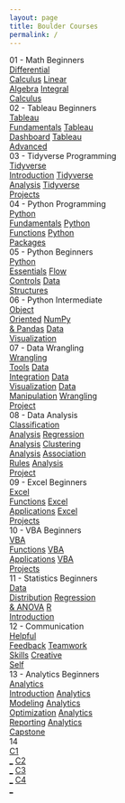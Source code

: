 ```yaml
---
layout: page
title: Boulder Courses
permalink: /
---
```


<div class="block" style="grid-template-columns: 1fr 1fr;">
  <div class="btn text">
    <div class="btn name">01 - Math Beginners</div>
    <div class="row" style="grid-template-columns: 1fr 1fr 1fr;">
      <a href="/05-Boulder/BO01/" class="btn box1">Differential<br>Calculus</a>
      <a href="/05-Boulder/BO02/" class="btn box1">Linear<br>Algebra</a>
      <a href="/05-Boulder/BO03/" class="btn box1">Integral<br>Calculus</a>
    </div>
  </div>
  <div class="btn text">
    <div class="btn name">02 - Tableau Beginners</div>
    <div class="row" style="grid-template-columns: 1fr 1fr 1fr;">
      <a href="/05-Boulder/BO40/" class="btn box1">Tableau<br>Fundamentals</a>
      <a href="/05-Boulder/BO41/" class="btn box1">Tableau<br>Dashboard</a>
      <a href="/05-Boulder/BO42/" class="btn box1">Tableau<br>Advanced</a>
    </div>
  </div>
</div>

<div class="block" style="grid-template-columns: 1fr 1fr;">
  <div class="btn text">
    <div class="btn name">03 - Tidyverse Programming</div>
    <div class="row" style="grid-template-columns: 1fr 1fr 1fr;">
      <a href="/05-Boulder/BO09/" class="btn box2">Tidyverse<br>Introduction</a>
      <a href="/05-Boulder/BO10/" class="btn box2">Tidyverse<br>Analysis</a>
      <a href="/05-Boulder/BO11/" class="btn box2">Tidyverse<br>Projects</a>
    </div>
  </div>
  <div class="btn text">
    <div class="btn name">04 - Python Programming</div>
    <div class="row" style="grid-template-columns: 1fr 1fr 1fr;">
      <a href="/05-Boulder/BO12/" class="btn box1">Python<br>Fundamentals</a>
      <a href="/05-Boulder/BO13/" class="btn box1">Python<br>Functions</a>
      <a href="/05-Boulder/BO14/" class="btn box1">Python<br>Packages</a>
    </div>
  </div>
</div>

<div class="block" style="grid-template-columns: 1fr 1fr;">
  <div class="btn text">
    <div class="btn name">05 - Python Beginners</div>
    <div class="row" style="grid-template-columns: 1fr 1fr 1fr;">
      <a href="/05-Boulder/BO15/" class="btn box1">Python<br>Essentials</a>
      <a href="/05-Boulder/BO16/" class="btn box1">Flow<br>Controls</a>
      <a href="/05-Boulder/BO17/" class="btn box1">Data<br>Structures</a>
    </div>
  </div>
  <div class="btn text">
    <div class="btn name">06 - Python Intermediate</div>
    <div class="row" style="grid-template-columns: 1fr 1fr 1fr;">
      <a href="/05-Boulder/BO18/" class="btn box2">Object<br>Oriented</a>
      <a href="/05-Boulder/BO19/" class="btn box2">NumPy<br>& Pandas</a>
      <a href="/05-Boulder/BO20/" class="btn box2">Data<br>Visualization</a>
    </div>
  </div>
</div>

<div class="block" style="grid-template-columns: 1fr 1fr;">
  <div class="btn text">
    <div class="btn name">07 - Data Wrangling</div>
    <div class="row" style="grid-template-columns: 1fr 1fr 1fr 1fr 1fr;">
      <a href="/05-Boulder/BO21/" class="btn box2">Wrangling<br>Tools</a>
      <a href="/05-Boulder/BO22/" class="btn box2">Data<br>Integration</a>
      <a href="/05-Boulder/BO23/" class="btn box2">Data<br>Visualization</a>
      <a href="/05-Boulder/BO24/" class="btn box2">Data<br>Manipulation</a>
      <a href="/05-Boulder/BO25/" class="btn box2">Wrangling<br>Project</a>
    </div>
  </div>
  <div class="btn text">
    <div class="btn name">08 - Data Analysis</div>
    <div class="row" style="grid-template-columns: 1fr 1fr 1fr 1fr 1fr;">
      <a href="/05-Boulder/BO26/" class="btn box1">Classification<br>Analysis</a>
      <a href="/05-Boulder/BO27/" class="btn box1">Regression<br>Analysis</a>
      <a href="/05-Boulder/BO28/" class="btn box1">Clustering<br>Analysis</a>
      <a href="/05-Boulder/BO29/" class="btn box1">Association<br>Rules</a>
      <a href="/05-Boulder/BO30/" class="btn box1">Analysis<br>Project</a>
    </div>
  </div>
</div>

<div class="block" style="grid-template-columns: 1fr 1fr;">
  <div class="btn text">
    <div class="btn name">09 - Excel Beginners</div>
    <div class="row" style="grid-template-columns: 1fr 1fr 1fr;">
      <a href="/05-Boulder/BO31/" class="btn box1">Excel<br>Functions</a>
      <a href="/05-Boulder/BO32/" class="btn box1">Excel<br>Applications</a>
      <a href="/05-Boulder/BO33/" class="btn box1">Excel<br>Projects</a>
    </div>
  </div>
  <div class="btn text">
    <div class="btn name">10 - VBA Beginners</div>
    <div class="row" style="grid-template-columns: 1fr 1fr 1fr;">
      <a href="/05-Boulder/BO34/" class="btn box2">VBA<br>Functions</a>
      <a href="/05-Boulder/BO35/" class="btn box2">VBA<br>Applications</a>
      <a href="/05-Boulder/BO36/" class="btn box2">VBA<br>Projects</a>
    </div>
  </div>
</div>

<div class="block" style="grid-template-columns: 1fr 1fr;">
  <div class="btn text">
    <div class="btn name">11 - Statistics Beginners</div>
    <div class="row" style="grid-template-columns: 1fr 1fr 1fr;">
      <a href="/05-Boulder/BO37/" class="btn box2">Data<br>Distribution</a>
      <a href="/05-Boulder/BO38/" class="btn box2">Regression<br>& ANOVA</a>
      <a href="/05-Boulder/BO39/" class="btn box2">R<br>Introduction</a>
    </div>
  </div>
  <div class="btn text">
    <div class="btn name">12 - Communication</div>
    <div class="row" style="grid-template-columns: 1fr 1fr 1fr;">
      <a href="/05-Boulder/BO43/" class="btn box1">Helpful<br>Feedback</a>
      <a href="/05-Boulder/BO44/" class="btn box1">Teamwork<br>Skills</a>
      <a href="/05-Boulder/BO45/" class="btn box1">Creative<br>Self</a>
    </div>
  </div>
</div>

<div class="block" style="grid-template-columns: 1fr 1fr;">
  <div class="btn text">
    <div class="btn name">13 - Analytics Beginners</div>
    <div class="row" style="grid-template-columns: 1fr 1fr 1fr;">
      <a href="/05-Boulder/BO04/" class="btn box2">Analytics<br>Introduction</a>
      <a href="/05-Boulder/BO05/" class="btn box2">Analytics<br>Modeling</a>
      <a href="/05-Boulder/BO06/" class="btn box2">Analytics<br>Optimization</a>
      <a href="/05-Boulder/BO07/" class="btn box2">Analytics<br>Reporting</a>
      <a href="/05-Boulder/BO08/" class="btn box2">Analytics<br>Capstone</a>
    </div>
  </div>
  <div class="btn text">
    <div class="btn name">14</div>
    <div class="row" style="grid-template-columns: 1fr 1fr 1fr 1fr;">
      <a href="" class="btn box2">C1<br>_</a>
      <a href="" class="btn box2">C2<br>_</a>
      <a href="" class="btn box2">C3<br>_</a>
      <a href="" class="btn box2">C4<br>_</a>
    </div>
  </div>
</div>
